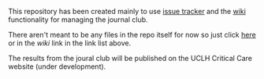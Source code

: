 This repository has been created mainly to use [issue tracker](https://github.com/uclh-critical-care/journal-club/issues) and the [wiki](https://github.com/uclh-critical-care/journal-club/wiki) functionality for managing the journal club.

There aren't meant to be any files in the repo itself for now so just click [here](https://github.com/uclh-critical-care/journal-club/wiki) or in the _wiki_ link in the link list above.

The results from the joural club will be published on the UCLH Critical Care website (under development).
